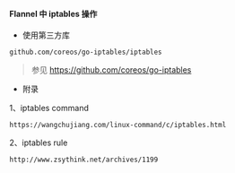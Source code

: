 #### Flannel 中 iptables 操作

* 使用第三方库

```
github.com/coreos/go-iptables/iptables
```

> 参见 https://github.com/coreos/go-iptables













* 附录

1、iptables command

```
https://wangchujiang.com/linux-command/c/iptables.html
```

2、iptables rule

```
http://www.zsythink.net/archives/1199
```

